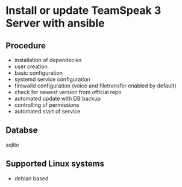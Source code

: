 # Install or update TeamSpeak 3 Server with ansible

## Procedure
- installation of dependecies
- user creation
- basic configuration
- systemd service configuration
- firewalld configuration (voice and filetransfer enabled by default)
- check for newest version from official repo
- automated update with DB backup
- controlling of permissions
- automated start of service

## Databse
sqlite

## Supported Linux systems
- debian based
